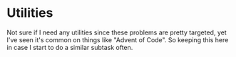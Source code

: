 # Utilities
Not sure if I need any utilities since these problems are pretty targeted,
yet I've seen it's common on things like "Advent of Code".
So keeping this here in case I start to do a similar subtask often.
